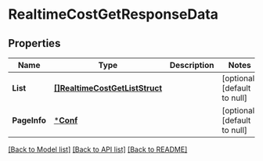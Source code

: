 # RealtimeCostGetResponseData

## Properties
Name | Type | Description | Notes
------------ | ------------- | ------------- | -------------
**List** | [**[]RealtimeCostGetListStruct**](RealtimeCostGetListStruct.md) |  | [optional] [default to null]
**PageInfo** | [***Conf**](conf.md) |  | [optional] [default to null]

[[Back to Model list]](../README.md#documentation-for-models) [[Back to API list]](../README.md#documentation-for-api-endpoints) [[Back to README]](../README.md)


